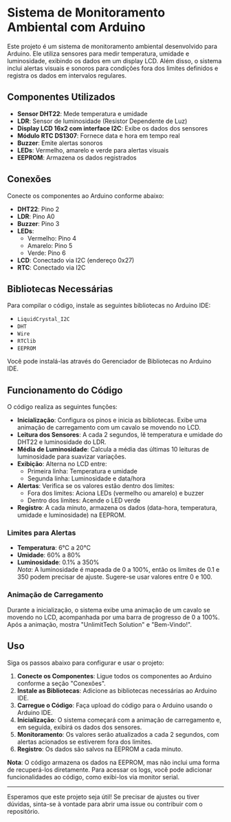 # Sistema de Monitoramento Ambiental com Arduino

Este projeto é um sistema de monitoramento ambiental desenvolvido para Arduino. Ele utiliza sensores para medir temperatura, umidade e luminosidade, exibindo os dados em um display LCD. Além disso, o sistema inclui alertas visuais e sonoros para condições fora dos limites definidos e registra os dados em intervalos regulares.

## Componentes Utilizados

- **Sensor DHT22**: Mede temperatura e umidade
- **LDR**: Sensor de luminosidade (Resistor Dependente de Luz)
- **Display LCD 16x2 com interface I2C**: Exibe os dados dos sensores
- **Módulo RTC DS1307**: Fornece data e hora em tempo real
- **Buzzer**: Emite alertas sonoros
- **LEDs**: Vermelho, amarelo e verde para alertas visuais
- **EEPROM**: Armazena os dados registrados

## Conexões

Conecte os componentes ao Arduino conforme abaixo:

- **DHT22**: Pino 2
- **LDR**: Pino A0
- **Buzzer**: Pino 3
- **LEDs**: 
  - Vermelho: Pino 4
  - Amarelo: Pino 5
  - Verde: Pino 6
- **LCD**: Conectado via I2C (endereço 0x27)
- **RTC**: Conectado via I2C

## Bibliotecas Necessárias

Para compilar o código, instale as seguintes bibliotecas no Arduino IDE:

- `LiquidCrystal_I2C`
- `DHT`
- `Wire`
- `RTClib`
- `EEPROM`

Você pode instalá-las através do Gerenciador de Bibliotecas no Arduino IDE.

## Funcionamento do Código

O código realiza as seguintes funções:

- **Inicialização**: Configura os pinos e inicia as bibliotecas. Exibe uma animação de carregamento com um cavalo se movendo no LCD.
- **Leitura dos Sensores**: A cada 2 segundos, lê temperatura e umidade do DHT22 e luminosidade do LDR.
- **Média de Luminosidade**: Calcula a média das últimas 10 leituras de luminosidade para suavizar variações.
- **Exibição**: Alterna no LCD entre:
  - Primeira linha: Temperatura e umidade
  - Segunda linha: Luminosidade e data/hora
- **Alertas**: Verifica se os valores estão dentro dos limites:
  - Fora dos limites: Aciona LEDs (vermelho ou amarelo) e buzzer
  - Dentro dos limites: Acende o LED verde
- **Registro**: A cada minuto, armazena os dados (data-hora, temperatura, umidade e luminosidade) na EEPROM.

### Limites para Alertas

- **Temperatura**: 6°C a 20°C
- **Umidade**: 60% a 80%
- **Luminosidade**: 0.1% a 350%  
  *Nota*: A luminosidade é mapeada de 0 a 100%, então os limites de 0.1 e 350 podem precisar de ajuste. Sugere-se usar valores entre 0 e 100.

### Animação de Carregamento

Durante a inicialização, o sistema exibe uma animação de um cavalo se movendo no LCD, acompanhada por uma barra de progresso de 0 a 100%. Após a animação, mostra "UnlimitTech Solution" e "Bem-Vindo!".

## Uso

Siga os passos abaixo para configurar e usar o projeto:

1. **Conecte os Componentes**: Ligue todos os componentes ao Arduino conforme a seção "Conexões".
2. **Instale as Bibliotecas**: Adicione as bibliotecas necessárias ao Arduino IDE.
3. **Carregue o Código**: Faça upload do código para o Arduino usando o Arduino IDE.
4. **Inicialização**: O sistema começará com a animação de carregamento e, em seguida, exibirá os dados dos sensores.
5. **Monitoramento**: Os valores serão atualizados a cada 2 segundos, com alertas acionados se estiverem fora dos limites.
6. **Registro**: Os dados são salvos na EEPROM a cada minuto.

**Nota**: O código armazena os dados na EEPROM, mas não inclui uma forma de recuperá-los diretamente. Para acessar os logs, você pode adicionar funcionalidades ao código, como exibi-los via monitor serial.

---

Esperamos que este projeto seja útil! Se precisar de ajustes ou tiver dúvidas, sinta-se à vontade para abrir uma issue ou contribuir com o repositório.

